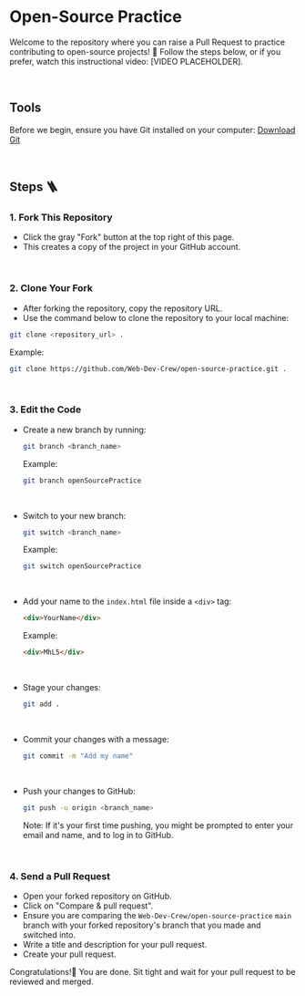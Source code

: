 # Open-Source Practice

Welcome to the repository where you can raise a Pull Request to practice contributing to open-source projects! 🎉 Follow the steps below, or if you prefer, watch this instructional video: [VIDEO PLACEHOLDER].

<br/>
 
## Tools

Before we begin, ensure you have Git installed on your computer: [Download Git](https://www.git-scm.com/)

<br/>

## Steps 🪜

### 1. Fork This Repository

- Click the gray "Fork" button at the top right of this page.
- This creates a copy of the project in your GitHub account.

<br/>

### 2. Clone Your Fork

- After forking the repository, copy the repository URL.
- Use the command below to clone the repository to your local machine:

```bash
git clone <repository_url> .
```

Example:

```bash
git clone https://github.com/Web-Dev-Crew/open-source-practice.git .
```

<br/>

### 3. Edit the Code

- Create a new branch by running:
  ```bash
  git branch <branch_name>
  ```
  Example:
  ```bash
  git branch openSourcePractice
  ```

<br/>
 
- Switch to your new branch:
  ```bash
  git switch <branch_name>
  ```
  Example:
  ```bash
  git switch openSourcePractice
  ```
  
<br/>
 
- Add your name to the `index.html` file inside a `<div>` tag:
  ```html
  <div>YourName</div>
  ```
  Example:
  ```html
  <div>MhL5</div>
  ```
  
<br/>
 
- Stage your changes:
  ```bash
  git add .
  ```
  
<br/>
 
- Commit your changes with a message:
  ```bash
  git commit -m "Add my name"
  ```
  
<br/>
 
- Push your changes to GitHub:
  ```bash
  git push -u origin <branch_name>
  ```
  Note: If it's your first time pushing, you might be prompted to enter your email and name, and to log in to GitHub.

<br/>
 
### 4. Send a Pull Request

- Open your forked repository on GitHub.
- Click on "Compare & pull request".
- Ensure you are comparing the `Web-Dev-Crew/open-source-practice` `main` branch with your forked repository's branch that you made and switched into.
- Write a title and description for your pull request.
- Create your pull request.

Congratulations!🎉 You are done. Sit tight and wait for your pull request to be reviewed and merged.
